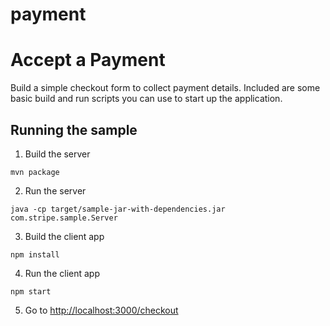 # payment
# Accept a Payment

Build a simple checkout form to collect payment details. Included are some basic
build and run scripts you can use to start up the application.

## Running the sample

1. Build the server

~~~
mvn package
~~~

2. Run the server

~~~
java -cp target/sample-jar-with-dependencies.jar com.stripe.sample.Server
~~~

3. Build the client app

~~~
npm install
~~~

4. Run the client app

~~~
npm start
~~~

5. Go to [http://localhost:3000/checkout](http://localhost:3000/checkout)